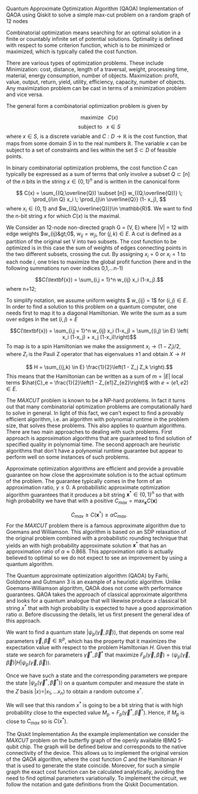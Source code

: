 Quantum Approximate Optimization Algorithm (QAOA)
Implementation of QAOA using Qiskit to solve a simple max-cut problem on a random graph of 12 nodes

Combinatorial optimization means searching for an optimal solution in a finite or countably infinite set of potential solutions. Optimality is defined with respect to some criterion function, which is to be minimized or maximized, which is typically called the cost function.

There are various types of optimization problems. These include Minimization: cost, distance, length of a traversal, weight, processing time, material, energy consumption, number of objects. Maximization: profit, value, output, return, yield, utility, efficiency, capacity, number of objects. Any maximization problem can be cast in terms of a minimization problem and vice versa.

The general form a combinatorial optimization problem is given by

$$ \text{maximize } \;\;      C(x)$$$$ \text{subject to } \;\; x \in S $$
where $x \in S$, is a discrete variable and $C : D \rightarrow \mathbb{R}$ is the cost function, that maps from some domain $S$ in to the real numbers $\mathbb{R}$. The variable $x$ can be subject to a set of constraints and lies within the set $S \subset D$ of feasible points.

In binary combinatorial optimization problems, the cost function $C$ can typically be expressed as a sum of terms that only involve a subset $Q \subset[n]$ of the $n$ bits in the string $x \in \{0,1\}^n$ and is written in the canonical form

$$ C(x) = \sum_{(Q,\overline{Q}) \subset [n]} w_{(Q,\overline{Q})} \; \prod_{i\in Q} x_i \; \prod_{j\in \overline{Q}} (1- x_j), $$
where $x_i \in \{0,1\}$ and $w_{(Q,\overline{Q})}\in \mathbb{R}$. We want to find the n-bit string $x$ for which $C(x)$ is the maximal.

We Consider an $12$-node non-directed graph G = (V, E) where |V| = 12 with edge weights $w_{ij}&gt;0$, $w_{ij}=w_{ji}$, for $(j,k)\in E$. A cut is defined as a partition of the original set V into two subsets. The cost function to be optimized is in this case the sum of weights of edges connecting points in the two different subsets, crossing the cut. By assigning $x_i=0$ or $x_i=1$ to each node $i$, one tries to maximize the global profit function (here and in the following summations run over indices 0,1,...n-1)

$$C(\textbf{x}) = \sum_{i,j = 1}^n  w_{ij} x_i (1-x_j).$$
where n=12;

To simplify notation, we assume uniform weights $ w_{ij} = 1$ for $(i,j) \in E$. In order to find a solution to this problem on a quantum computer, one needs first to map it to a diagonal Hamiltonian. We write the sum as a sum over edges in the set $(i,j) = E$

$$C(\textbf{x}) = \sum_{i,j = 1}^n w_{ij} x_i (1-x_j)  = \sum_{(i,j) \in E} \left( x_i (1-x_j) + x_j (1-x_i)\right)$$
To map is to a spin Hamiltonian we make the assignment $x_i\rightarrow (1-Z_i)/2$, where $Z_i$ is the Pauli Z operator that has eigenvalues $\pm 1$ and obtain $X \rightarrow H$

$$ H = \sum_{(j,k) \in E} \frac{1}{2}\left(1 - Z_j Z_k \right).$$
This means that the Hamiltonian can be written as a sum of $m = |E|$ local terms $\hat{C}_e = \frac{1}{2}\left(1 - Z_{e1}Z_{e2}\right)$ with $e = (e1,e2) \in E$.

The $MAXCUT$ problem is known to be a NP-hard problems. In fact it turns out that many combinatorial optimization problems are computationally hard to solve in general. In light of this fact, we can't expect to find a provably efficient algorithm, i.e. an algorithm with polynomial runtime in the problem size, that solves these problems. This also applies to quantum algorithms. There are two main approaches to dealing with such problems. First approach is approximation algorithms that are guaranteed to find solution of specified quality in polynomial time. The second approach are heuristic algorithms that don't have a polynomial runtime guarantee but appear to perform well on some instances of such problems.

Approximate optimization algorithms are efficient and provide a provable guarantee on how close the approximate solution is to the actual optimum of the problem. The guarantee typically comes in the form of an approximation ratio, $\gamma \leq 0$. A probabilistic approximate optimization algorithm guarantees that it produces a bit string $\textbf{x}^* \in \{0,1\}^n$ so that with high probability we have that with a positive $C_{max} = \max_{\textbf{x}}C(\textbf{x})$

$$ C_{max} \geq C(\textbf{x}^*) \geq \alpha C_{max}. $$
For the $MAXCUT$ problem there is a famous approximate algorithm due to Goemans and Williamson. This algorithm is based on an SDP relaxation of the original problem combined with a probabilistic rounding technique that yields an with high probability approximate solution $\textbf{x}^*$ that has an approximation ratio of $\alpha \approx 0.868$. This approximation ratio is actually believed to optimal so we do not expect to see an improvement by using a quantum algorithm.

The Quantum approximate optimization algorithm (QAOA) by Farhi, Goldstone and Gutmann 3 is an example of a heuristic algorithm. Unlike Goemans-Williamson algorithm, QAOA does not come with performance guarantees. QAOA takes the approach of classical approximate algorithms and looks for a quantum analogue that will likewise produce a classical bit string $x^*$ that with high probability is expected to have a good approximation ratio $\alpha$. Before discussing the details, let us first present the general idea of this approach.

We want to find a quantum state $|\psi_p(\vec{\gamma},\vec{\beta})\rangle$, that depends on some real parameters $\vec{\gamma},\vec{\beta} \in \mathbb{R}^p$, which has the property that it maximizes the expectation value with respect to the problem Hamiltonian $H$. Given this trial state we search for parameters $\vec{\gamma}^*,\vec{\beta}^*$ that maximize $F_p(\vec{\gamma},\vec{\beta}) = \langle \psi_p(\vec{\gamma},\vec{\beta})|H|\psi_p(\vec{\gamma},\vec{\beta})\rangle$.

Once we have such a state and the corresponding parameters we prepare the state $|\psi_p(\vec{\gamma}^*,\vec{\beta}^*)\rangle$ on a quantum computer and measure the state in the $Z$ basis $|x \rangle = |x_1,\ldots x_n \rangle$ to obtain a random outcome $x^*$.

We will see that this random $x^*$ is going to be a bit string that is with high probability close to the expected value $M_p = F_p(\vec{\gamma}^*,\vec{\beta}^*)$. Hence, if $M_p$ is close to $C_{max}$ so is $C(x^*)$.

The Qiskit Implementation
As the example implementation we consider the $MAXCUT$ problem on the butterfly graph of the openly available IBMQ 5-qubit chip. The graph will be defined below and corresponds to the native connectivity of the device. This allows us to implement the original version of the $QAOA$ algorithm, where the cost function $C$ and the Hamiltonian $H$ that is used to generate the state coincide. Moreover, for such a simple graph the exact cost function can be calculated analytically, avoiding the need to find optimal parameters variationally. To implement the circuit, we follow the notation and gate definitions from the Qiskit Documentation.
